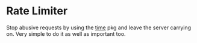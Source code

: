 # Rate Limiter

Stop abusive requests by using the [time](golang.org/x/time) pkg and leave the server carrying on.
Very simple to do it as well as important too.
